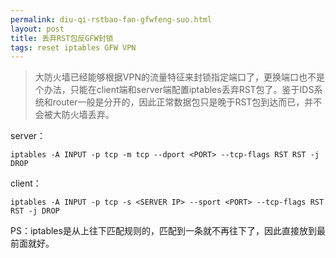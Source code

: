 ```yaml
---
permalink: diu-qi-rstbao-fan-gfwfeng-suo.html
layout: post
title: 丢弃RST包反GFW封锁
tags: reset iptables GFW VPN
---
```


>大防火墙已经能够根据VPN的流量特征来封锁指定端口了，更换端口也不是个办法，只能在client端和server端配置iptables丢弃RST包了。鉴于IDS系统和router一般是分开的，因此正常数据包只是晚于RST包到达而已，并不会被大防火墙丢弃。

server：

```
iptables -A INPUT -p tcp -m tcp --dport <PORT> --tcp-flags RST RST -j DROP 

```
client：

```
iptables -A INPUT -p tcp -s <SERVER IP> --sport <PORT> --tcp-flags RST RST -j DROP

```
PS：iptables是从上往下匹配规则的，匹配到一条就不再往下了，因此直接放到最前面就好。


